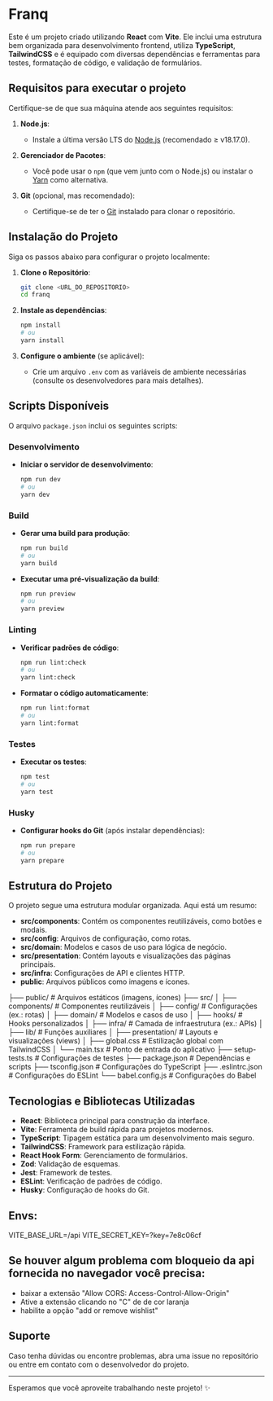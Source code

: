 # Franq

Este é um projeto criado utilizando **React** com **Vite**. Ele inclui uma estrutura bem organizada para desenvolvimento frontend, utiliza **TypeScript**, **TailwindCSS** e é equipado com diversas dependências e ferramentas para testes, formatação de código, e validação de formulários.

## Requisitos para executar o projeto

Certifique-se de que sua máquina atende aos seguintes requisitos:

1. **Node.js**:

   - Instale a última versão LTS do [Node.js](https://nodejs.org/) (recomendado ≥ v18.17.0).

2. **Gerenciador de Pacotes**:

   - Você pode usar o `npm` (que vem junto com o Node.js) ou instalar o [Yarn](https://yarnpkg.com/) como alternativa.

3. **Git** (opcional, mas recomendado):
   - Certifique-se de ter o [Git](https://git-scm.com/) instalado para clonar o repositório.

## Instalação do Projeto

Siga os passos abaixo para configurar o projeto localmente:

1. **Clone o Repositório**:

   ```bash
   git clone <URL_DO_REPOSITORIO>
   cd franq
   ```

2. **Instale as dependências**:

   ```bash
   npm install
   # ou
   yarn install
   ```

3. **Configure o ambiente** (se aplicável):
   - Crie um arquivo `.env` com as variáveis de ambiente necessárias (consulte os desenvolvedores para mais detalhes).

## Scripts Disponíveis

O arquivo `package.json` inclui os seguintes scripts:

### Desenvolvimento

- **Iniciar o servidor de desenvolvimento**:
  ```bash
  npm run dev
  # ou
  yarn dev
  ```

### Build

- **Gerar uma build para produção**:

  ```bash
  npm run build
  # ou
  yarn build
  ```

- **Executar uma pré-visualização da build**:
  ```bash
  npm run preview
  # ou
  yarn preview
  ```

### Linting

- **Verificar padrões de código**:

  ```bash
  npm run lint:check
  # ou
  yarn lint:check
  ```

- **Formatar o código automaticamente**:
  ```bash
  npm run lint:format
  # ou
  yarn lint:format
  ```

### Testes

- **Executar os testes**:
  ```bash
  npm test
  # ou
  yarn test
  ```

### Husky

- **Configurar hooks do Git** (após instalar dependências):
  ```bash
  npm run prepare
  # ou
  yarn prepare
  ```

## Estrutura do Projeto

O projeto segue uma estrutura modular organizada. Aqui está um resumo:

- **src/components**: Contém os componentes reutilizáveis, como botões e modais.
- **src/config**: Arquivos de configuração, como rotas.
- **src/domain**: Modelos e casos de uso para lógica de negócio.
- **src/presentation**: Contém layouts e visualizações das páginas principais.
- **src/infra**: Configurações de API e clientes HTTP.
- **public**: Arquivos públicos como imagens e ícones.

├── public/ # Arquivos estáticos (imagens, ícones)
├── src/
│ ├── components/ # Componentes reutilizáveis
│ ├── config/ # Configurações (ex.: rotas)
│ ├── domain/ # Modelos e casos de uso
│ ├── hooks/ # Hooks personalizados
│ ├── infra/ # Camada de infraestrutura (ex.: APIs)
│ ├── lib/ # Funções auxiliares
│ ├── presentation/ # Layouts e visualizações (views)
│ ├── global.css # Estilização global com TailwindCSS
│ └── main.tsx # Ponto de entrada do aplicativo
├── setup-tests.ts # Configurações de testes
├── package.json # Dependências e scripts
├── tsconfig.json # Configurações do TypeScript
├── .eslintrc.json # Configurações do ESLint
└── babel.config.js # Configurações do Babel

## Tecnologias e Bibliotecas Utilizadas

- **React**: Biblioteca principal para construção da interface.
- **Vite**: Ferramenta de build rápida para projetos modernos.
- **TypeScript**: Tipagem estática para um desenvolvimento mais seguro.
- **TailwindCSS**: Framework para estilização rápida.
- **React Hook Form**: Gerenciamento de formulários.
- **Zod**: Validação de esquemas.
- **Jest**: Framework de testes.
- **ESLint**: Verificação de padrões de código.
- **Husky**: Configuração de hooks do Git.

## Envs:

VITE_BASE_URL=/api
VITE_SECRET_KEY=?key=7e8c06cf

## Se houver algum problema com bloqueio da api fornecida no navegador você precisa:

- baixar a extensão "Allow CORS: Access-Control-Allow-Origin"
- Ative a extensão clicando no "C" de de cor laranja
- habilite a opção "add or remove wishlist"

## Suporte

Caso tenha dúvidas ou encontre problemas, abra uma issue no repositório ou entre em contato com o desenvolvedor do projeto.

---

Esperamos que você aproveite trabalhando neste projeto! ✨
